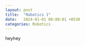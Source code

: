 ```yaml
---
layout: post
title:  "Robotics 1"
date:   2024-01-01 00:00:01 +0530
categories: Robotics
---
```

heyhey